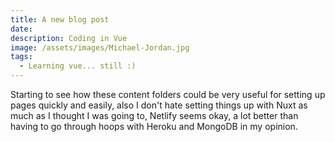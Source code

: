 ```yaml
---
title: A new blog post
date: 
description: Coding in Vue
image: /assets/images/Michael-Jordan.jpg
tags:
  - Learning vue... still :)
---
```


Starting to see how these content folders could be very useful for setting up pages quickly and easily, also I don't hate setting things up with Nuxt as much as I thought I was going to, Netlify seems okay, a lot better than having to go through hoops with Heroku and MongoDB in my opinion.
